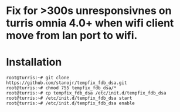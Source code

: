 # Fix for >300s unresponsivnes on turris omnia 4.0+ when wifi client move from lan port to wifi.

# Installation

```
root@turris:~# git clone https://github.com/stanojr/tempfix_fdb_dsa.git
root@turris:~# chmod 755 tempfix_fdb_dsa/*
root@turris:~# cp tempfix_fdb_dsa /etc/init.d/tempfix_fdb_dsa
root@turris:~# /etc/init.d/tempfix_fdb_dsa start
root@turris:~# /etc/init.d/tempfix_fdb_dsa enable
```

